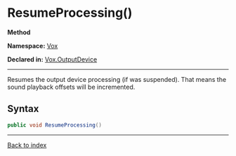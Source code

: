 # ResumeProcessing()

**Method**

**Namespace:** [Vox](Vox.md)

**Declared in:** [Vox.OutputDevice](Vox.OutputDevice.md)

------



Resumes the output device processing (if was suspended). That means
the sound playback offsets will be incremented.


## Syntax

```csharp
public void ResumeProcessing()
```

------

[Back to index](index.md)